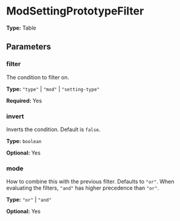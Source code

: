 # ModSettingPrototypeFilter

**Type:** Table

## Parameters

### filter

The condition to filter on.

**Type:** `"type"` | `"mod"` | `"setting-type"`

**Required:** Yes

### invert

Inverts the condition. Default is `false`.

**Type:** `boolean`

**Optional:** Yes

### mode

How to combine this with the previous filter. Defaults to `"or"`. When evaluating the filters, `"and"` has higher precedence than `"or"`.

**Type:** `"or"` | `"and"`

**Optional:** Yes

